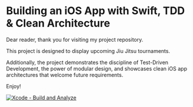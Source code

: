 # Building an iOS App with Swift, TDD & Clean Architecture

Dear reader, 
 thank you for visiting my project repository. 
 
This project is designed to display upcoming Jiu Jitsu tournaments. 

Additionally, the project demonstrates the discipline of Test-Driven Development, the power of modular design, and showcases clean iOS app architectures that welcome future requirements.

Enjoy!

[![Xcode - Build and Analyze](https://github.com/vincethecoder/app-bjj-competition-finder/actions/workflows/objective-c-xcode.yml/badge.svg)](https://github.com/vincethecoder/app-bjj-competition-finder/actions/workflows/objective-c-xcode.yml)
 

